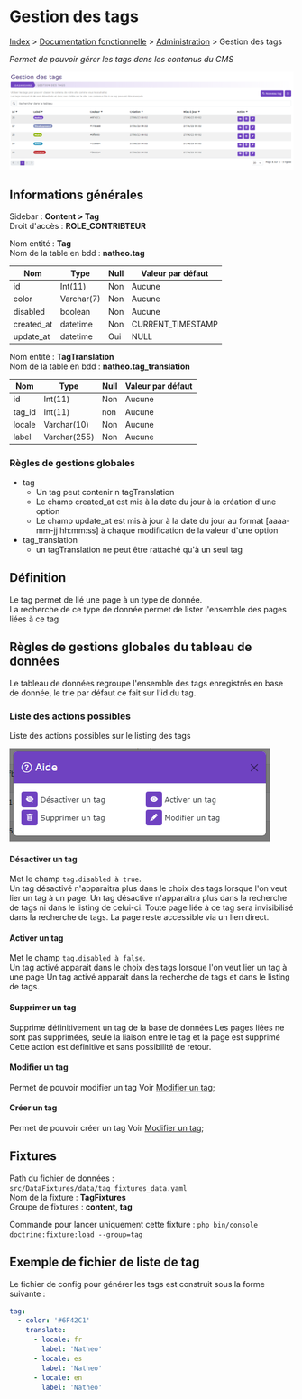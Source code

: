 # Gestion des tags

[Index](../../../../../index.md) > [Documentation fonctionnelle](../../../index.md) > [Administration](../../index.md) > Gestion des tags

*Permet de pouvoir gérer les tags dans les contenus du CMS*

![Listing](../../files/tag/listing.png)

## Informations générales
Sidebar : **Content > Tag**  
Droit d'accès : **ROLE_CONTRIBTEUR**

Nom entité : **Tag**  
Nom de la table en bdd : **natheo.tag**

| Nom         | Type        | Null | Valeur par défaut  |
|-------------|-------------|------|--------------------|
| id          | 	Int(11)    | 	Non | 	Aucune            |
| color       | 	Varchar(7) | 	Non | 	Aucune            |
| disabled    | 	boolean    | 	Non | 	Aucune            |
| created_at  | 	datetime   | 	Non | 	CURRENT_TIMESTAMP |
| update_at   | 	datetime   | 	Oui | 	NULL              |

Nom entité : **TagTranslation**  
Nom de la table en bdd : **natheo.tag_translation**

| Nom    | Type          | Null | Valeur par défaut  |
|--------|---------------|------|--------------------|
| id     | 	Int(11)      | 	Non | 	Aucune            |
| tag_id | 	Int(11)      | 	non | 	Aucune            |
| locale | 	Varchar(10)  | 	Non | 	Aucune            |
| label  | 	Varchar(255) | 	Non | 	Aucune            |

### Règles de gestions globales
- tag
    - Un tag peut contenir n tagTranslation
    - Le champ created_at est mis à la date du jour à la création d'une option
    - Le champ update_at est mis à jour à la date du jour au format [aaaa-mm-jj hh:mm:ss] à chaque modification de la valeur d'une option
- tag_translation
    - un tagTranslation ne peut être rattaché qu'à un seul tag

## Définition
Le tag permet de lié une page à un type de donnée.  
La recherche de ce type de donnée permet de lister l'ensemble des pages liées à ce tag

## Règles de gestions globales du tableau de données
Le tableau de données regroupe l'ensemble des tags enregistrés en base de donnée, le trie par défaut ce fait sur l'id du tag.

### Liste des actions possibles
Liste des actions possibles sur le listing des tags

![Listing](../../files/tag/listing_help.png)

#### Désactiver un tag
Met le champ ``tag.disabled à true``.   
Un tag désactivé n'apparaitra plus dans le choix des tags lorsque l'on veut lier un tag à un page.
Un tag désactivé n'apparaitra plus dans la recherche de tags ni dans le listing de celui-ci. Toute page liée à ce tag 
sera invisibilisé dans la recherche de tags. La page reste accessible via un lien direct. 

#### Activer un tag
Met le champ ``tag.disabled à false``.   
Un tag activé apparait dans le choix des tags lorsque l'on veut lier un tag à une page
Un tag activé apparait dans la recherche de tags et dans le listing de tags.

#### Supprimer un tag
Supprime définitivement un tag de la base de données
Les pages liées ne sont pas supprimées, seule la liaison entre le tag et la page est supprimé
Cette action est définitive et sans possibilité de retour.

#### Modifier un tag
Permet de pouvoir modifier un tag
Voir [Modifier un tag](add_edit_tag.md);

#### Créer un tag
Permet de pouvoir créer un tag
Voir [Modifier un tag](add_edit_tag.md);

## Fixtures
Path du fichier de données : ``src/DataFixtures/data/tag_fixtures_data.yaml``  
Nom de la fixture : **TagFixtures**  
Groupe de fixtures : **content, tag**

Commande pour lancer uniquement cette fixture : ``php bin/console doctrine:fixture:load --group=tag``

## Exemple de fichier de liste de tag
Le fichier de config pour générer les tags est construit sous la forme suivante :
````yaml
tag:
  - color: '#6F42C1'
    translate:
      - locale: fr
        label: 'Natheo'
      - locale: es
        label: 'Natheo'
      - locale: en
        label: 'Natheo'
````